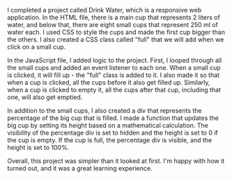 I completed a project called Drink Water, which is a responsive web application. In the HTML file, there is a main cup that represents 2 liters of water, and below that, there are eight small cups that represent 250 ml of water each. I used CSS to style the cups and made the first cup bigger than the others. I also created a CSS class called "full" that we will add when we click on a small cup.

In the JavaScript file, I added logic to the project. First, I looped through all the small cups and added an event listener to each one. When a small cup is clicked, it will fill up - the "full" class is added to it. I also made it so that when a cup is clicked, all the cups before it also get filled up. Similarly, when a cup is clicked to empty it, all the cups after that cup, including that one, will also get emptied.

In addition to the small cups, I also created a div that represents the percentage of the big cup that is filled. I made a function that updates the big cup by setting its height based on a mathematical calculation. The visibility of the percentage div is set to hidden and the height is set to 0 if the cup is empty. If the cup is full, the percentage div is visible, and the height is set to 100%.

Overall, this project was simpler than it looked at first. I'm happy with how it turned out, and it was a great learning experience.